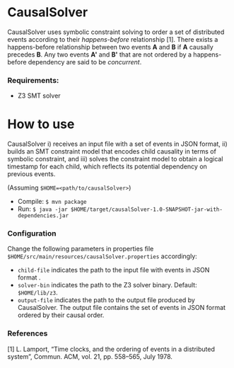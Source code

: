 # CausalSolver

CausalSolver uses symbolic constraint solving to order a set of distributed events according to their *happens-before* relationship [1]. There exists a happens-before relationship between two events **A** and **B** if **A** causally precedes **B**. Any two events **A'** and **B'** that are not ordered by a happens-before dependency are said to be *concurrent*. 

### Requirements:
* Z3 SMT solver

# How to use

CausalSolver i) receives an input file with a set of events in JSON format, ii) builds an SMT constraint model that encodes child causality in terms of symbolic constraint, and iii) solves the constraint model to obtain a logical timestamp for each child, which reflects its potential dependency on previous events.

(Assuming `$HOME=<path/to/causalSolver>`)
* Compile: `$ mvn package`
* Run: `$ java -jar $HOME/target/causalSolver-1.0-SNAPSHOT-jar-with-dependencies.jar`

### Configuration

Change the following parameters in properties file `$HOME/src/main/resources/causalSolver.properties` accordingly:

* `child-file` indicates the path to the input file with events in JSON format .
* `solver-bin` indicates the path to the Z3 solver binary. Default: `$HOME/lib/z3`.
* `output-file` indicates the path to the output file produced by CausalSolver. The output file contains the set of events in JSON format ordered by their causal order.

### References
[1] L. Lamport, “Time clocks, and the ordering of events in a distributed system”, Commun. ACM, vol. 21, pp. 558–565, July 1978.
